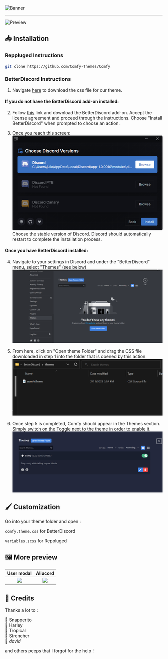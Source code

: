 ![Banner](https://comfy-themes.github.io/Discord/assets/banner.png)

---

![Preview](https://comfy-themes.github.io/Discord/assets/preview.png)

## 📥 Installation

### Reppluged Instructions

```sh
git clone https://github.com/Comfy-Themes/Comfy
```

### BetterDiscord Instructions

1. Navigate [here](https://betterdiscord.app/theme/Comfy) to download the css file for our theme.

#### If you do not have the BetterDiscord add-on installed:
2. Follow [this](https://betterdiscord.app/) link and download the BetterDiscord add-on.
Accept the license agreement and proceed through the instructions. Choose "Install BetterDiscord" when prompted to choose an action.

3. Once you reach this screen:
![BetterDiscord installation](/assets/discord_version.png)
Choose the stable version of Discord.
Discord should automatically restart to complete the installation process.

#### Once you have BetterDiscord installed:
4. Navigate to your settings in Discord and under the "BetterDiscord" menu, select "Themes" (see below)
![BetterDiscord Themes Menu](/assets/themes_setting.png)

5. From here, click on "Open theme Folder" and drag the CSS file downloaded in step 1 into the folder that is opened by this action.
![Theme Folder](/assets/themes_folder.png)

6. Once step 5 is completed, Comfy should appear in the Themes section. Simply switch on the Toggle next to the theme in order to enable it.
![Theme Toggle](/assets/theme_toggle.png)


## 🖌️ Customization

Go into your theme folder and open :

`comfy.theme.css` for BetterDiscord

`variables.scss` for Reppluged

## 🖼️ More preview

|                             User modal                              |                                            Aliucord                                            |
| :-----------------------------------------------------------------: | :--------------------------------------------------------------------------------------------: |
| <img width=300 src="https://comfy-themes.github.io/Discord/assets/modal.png"></img> | <img width=300 src="https://comfy-themes.github.io/Discord/assets/preview-aliucord.png"></img> |

## 📜 Credits

Thanks a lot to :

🎨 Snapperito <br>
🐶 Harley <br>
🌴 Tropical <br>
🥨 Strencher <br>
💾 _david_

and others peeps that I forgot for the help !
